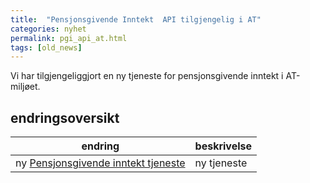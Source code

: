 ```yaml
---
title:  "Pensjonsgivende Inntekt  API tilgjengelig i AT"
categories: nyhet
permalink: pgi_api_at.html
tags: [old_news]
---
```


Vi har tilgjengeliggjort en ny tjeneste for pensjonsgivende inntekt i AT-miljøet.

## endringsoversikt

|  endring | beskrivelse | 
|----------------------------------------|------------------|
| ny [Pensjonsgivende inntekt tjeneste](reference_pgi) | ny tjeneste |



